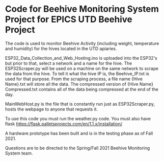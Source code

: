 # Code for Beehive Monitoring System Project for EPICS UTD Beehive Project

The code is used to monitor Beehive Activity (including weight, temperature and humidity) for the hives located in the UTD apiaries.

ESP32_Data_Collection_and_Web_Hosting.ino is uploaded into the ESP32's but prior to that, select a network and a name for the hive.
The ESP32Scraper.py will be used on a machine on the same network to scrape the data from the hive. To tell it what the hive IP is, the Beehive_IP.txt is used for that purpose. From the scraping process, a file name {Hive Name}.txt will store all the data. The compressed version of {Hive Name} Compressed.txt contains all of the data being compressed at the end of the day. 

MainWebHost.py is the file that is constantly run just as ESP32Scraper.py, hosts the webpage to anyone that requests it.

To use this code you must run the weather.py code. You must also have flask
https://flask.palletsprojects.com/en/1.1.x/installation/

A hardware prototype has been built and is in the testing phase as of Fall 2021. 

Questions are to be directed to the Spring/Fall 2021 Beehive Monitoring System team. 
